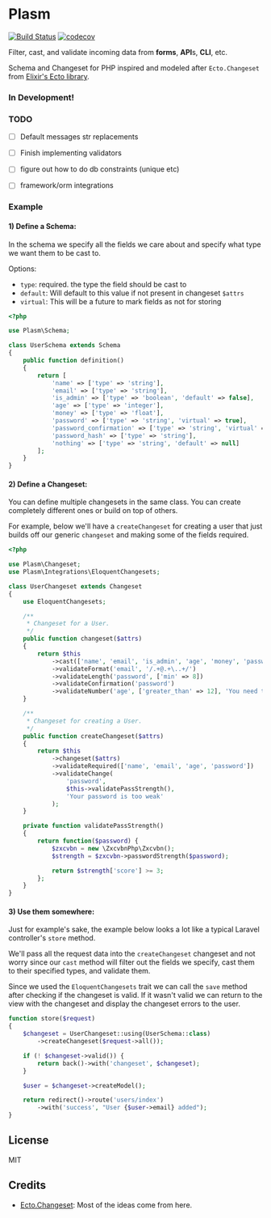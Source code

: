 # Plasm

[![Build Status](https://travis-ci.org/ryanwinchester/plasm.svg?branch=master)](https://travis-ci.org/ryanwinchester/plasm)
 [![codecov](https://codecov.io/gh/ryanwinchester/plasm/branch/master/graph/badge.svg)](https://codecov.io/gh/ryanwinchester/plasm)

Filter, cast, and validate incoming data from **forms**, **API**s, **CLI**, etc.

Schema and Changeset for PHP inspired and modeled after `Ecto.Changeset` from [Elixir's Ecto library](https://hexdocs.pm/ecto/Ecto.Changeset.html).

### In Development!


### TODO

- [ ] Default messages str replacements
- [ ] Finish implementing validators
- [ ] figure out how to do db constraints (unique etc)
- [ ] framework/orm integrations


### Example

#### 1) Define a Schema:

In the schema we specify all the fields we care about and specify what type
we want them to be cast to.

Options:

- `type`: required. the type the field should be cast to
- `default`: Will default to this value if not present in changeset `$attrs`
- `virtual`: This will be a future to mark fields as not for storing

```php
<?php

use Plasm\Schema;

class UserSchema extends Schema
{
    public function definition()
    {
        return [
            'name' => ['type' => 'string'],
            'email' => ['type' => 'string'],
            'is_admin' => ['type' => 'boolean', 'default' => false],
            'age' => ['type' => 'integer'],
            'money' => ['type' => 'float'],
            'password' => ['type' => 'string', 'virtual' => true],
            'password_confirmation' => ['type' => 'string', 'virtual' => true],
            'password_hash' => ['type' => 'string'],
            'nothing' => ['type' => 'string', 'default' => null]
        ];
    }
}
```

#### 2) Define a Changeset:

You can define multiple changesets in the same class. You can create completely different ones or build on top of others.

For example, below we'll have a `createChangeset` for creating a user that just builds off our generic `changeset` and
making some of the fields required.

```php
<?php

use Plasm\Changeset;
use Plasm\Integrations\EloquentChangesets;

class UserChangeset extends Changeset
{
    use EloquentChangesets;

    /**
     * Changeset for a User.
     */
    public function changeset($attrs)
    {
        return $this
            ->cast(['name', 'email', 'is_admin', 'age', 'money', 'password', 'nothing'])
            ->validateFormat('email', '/.+@.+\..+/')
            ->validateLength('password', ['min' => 8])
            ->validateConfirmation('password')
            ->validateNumber('age', ['greater_than' => 12], 'You need to be at least 13');
    }

    /**
     * Changeset for creating a User.
     */
    public function createChangeset($attrs)
    {
        return $this
            ->changeset($attrs)
            ->validateRequired(['name', 'email', 'age', 'password'])
            ->validateChange(
                'password',
                $this->validatePassStrength(),
                'Your password is too weak'
            );
    }

    private function validatePassStrength()
    {
        return function($password) {
            $zxcvbn = new \ZxcvbnPhp\Zxcvbn();
            $strength = $zxcvbn->passwordStrength($password);

            return $strength['score'] >= 3;
        };
    }
}
```

#### 3) Use them somewhere:

Just for example's sake, the example below looks a lot like a typical Laravel controller's
`store` method.

We'll pass all the request data into the `createChangeset` changeset and
not worry since our `cast` method will filter out the fields we specify, cast them
to their specified types, and validate them.

Since we used the `EloquentChangesets` trait we can call the `save` method after checking
if the changeset is valid. If it wasn't valid we can return to the view with the changeset
and display the changeset errors to the user.

```php
function store($request)
{
    $changeset = UserChangeset::using(UserSchema::class)
        ->createChangeset($request->all());

    if (! $changeset->valid()) {
        return back()->with('changeset', $changeset);
    }

    $user = $changeset->createModel();

    return redirect()->route('users/index')
        ->with('success', "User {$user->email} added");
}
```

## License

MIT

## Credits

- [Ecto.Changeset](https://hexdocs.pm/ecto/Ecto.Changeset.html): Most of the ideas come from here.

